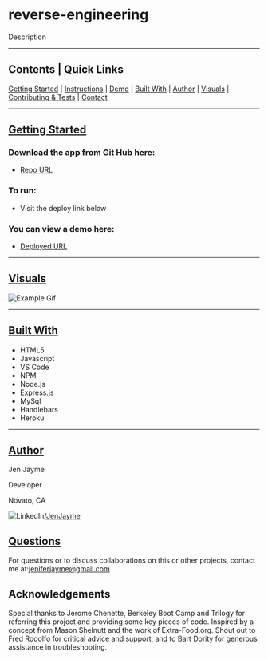 # reverse-engineering

Description

<hr>

## Contents | Quick Links
[Getting Started](#start)     |     [Instructions](#instruct)     |     [Demo](#demo)     |     [Built With](#built)     |     [Author](#author)     |     [Visuals](#visuals)     |     [Contributing & Tests](Contributing.md)     |     [Contact](#contact)

<hr>

## [Getting Started](#start)

### Download the app from Git Hub here:
* [Repo URL](https://github.com/jenjayme/virtuous-circle/)

### To run: 
* Visit the deploy link below

### You can view a demo here: 
* [Deployed URL](https://https://virtuous-circle.herokuapp.com/#demo)

<hr>

## [Visuals](#visuals)

![Example Gif](public/assets/img/example.gif)

<hr>

## [Built With](#built)
* HTML5
* Javascript
* VS Code
* NPM
* Node.js
* Express.js
* MySql
* Handlebars
* Heroku

<hr>

## [Author](#author)
Jen Jayme

Developer

Novato, CA

![LinkedIn](public/assets/img/Li-logo.png)[/JenJayme](https://www.linkedin.com/in/jenjayme)

## [Questions](#contact)
For questions or to discuss collaborations on this or other projects, contact me at:jeniferjayme@gmail.com

## Acknowledgements
Special thanks to Jerome Chenette, Berkeley Boot Camp and Trilogy for referring this project and providing some key pieces of code.  Inspired by a concept from Mason Shelnutt and the work of Extra-Food.org.  Shout out to Fred Rodolfo for critical advice and support, and to Bart Dority for generous assistance in troubleshooting.